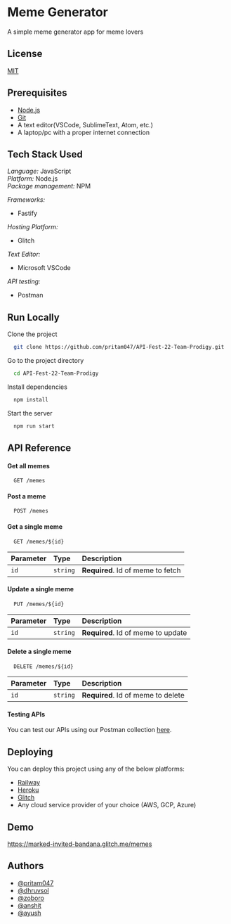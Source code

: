 
# Meme Generator

A simple meme generator app for meme lovers

## License

[MIT](https://choosealicense.com/licenses/mit/)

## Prerequisites
- [Node.js](https://nodejs.org/en/download/)
- [Git](https://git-scm.com/downloads)
- A text editor(VSCode, SublimeText, Atom, etc.)
- A laptop/pc with a proper internet connection

## Tech Stack Used
*Language:* JavaScript  
*Platform:* Node.js  
*Package management:* NPM  

*Frameworks:*
* Fastify

*Hosting Platform:*
* Glitch

*Text Editor:*
* Microsoft VSCode

*API testing:*
* Postman

## Run Locally

Clone the project

```bash
  git clone https://github.com/pritam047/API-Fest-22-Team-Prodigy.git
```

Go to the project directory

```bash
  cd API-Fest-22-Team-Prodigy
```

Install dependencies

```bash
  npm install
```

Start the server

```bash
  npm run start
```


## API Reference

#### Get all memes

```http
  GET /memes
```

#### Post a meme

```http
  POST /memes
```

#### Get a single meme

```http
  GET /memes/${id}
```

| Parameter | Type     | Description                       |
| :-------- | :------- | :-------------------------------- |
| `id`      | `string` | **Required**. Id of meme to fetch |


#### Update a single meme

```http
  PUT /memes/${id}
```

| Parameter | Type     | Description                       |
| :-------- | :------- | :-------------------------------- |
| `id`      | `string` | **Required**. Id of meme to update |


#### Delete a single meme

```http
  DELETE /memes/${id}
```

| Parameter | Type     | Description                       |
| :-------- | :------- | :-------------------------------- |
| `id`      | `string` | **Required**. Id of meme to delete |

#### Testing APIs
You can test our APIs using our Postman collection [here](https://www.postman.com/martian-spaceship-403381/workspace/api-fest-22-team-prodigy/request/8521507-522679ea-e47f-431e-ba92-5ab4d4270f66).

## Deploying
You can deploy this project using any of the below platforms:
- [Railway](https://railway.app/)
- [Heroku](https://devcenter.heroku.com/articles/deploying-nodejs)
- [Glitch](https://glitch.com)
- Any cloud service provider of your choice (AWS, GCP, Azure)

## Demo

https://marked-invited-bandana.glitch.me/memes

## Authors

- [@pritam047](https://www.github.com/pritam047)
- [@dhruvsol](https://www.github.com/dhruvsol)
- [@zoboro](https://www.github.com/zoboro)
- [@anshit](https://www.github.com/anshitpoddar)
- [@ayush](https://www.github.com/iayush0verma12)
